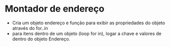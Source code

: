 # Montador de endereço 

* Cria um objeto endereço e função para exibir as propriedades do objeto através do for..in 
* para itens dentro de um objeto (loop for in), logar a chave e valores de dentro do objeto Endereço.
